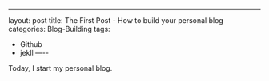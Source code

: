 ---
layout: post
title: The First Post - How to build your personal blog
categories: Blog-Building
tags:
   - Github
   - jekll
—--

Today, I start my personal blog.
